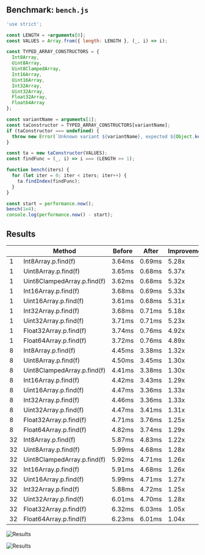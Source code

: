 ## Benchmark: `bench.js`

```js
'use strict';

const LENGTH = +arguments[0];
const VALUES = Array.from({ length: LENGTH }, (_, i) => i);

const TYPED_ARRAY_CONSTRUCTORS = {
  Int8Array,
  Uint8Array,
  Uint8ClampedArray,
  Int16Array,
  Uint16Array,
  Int32Array,
  Uint32Array,
  Float32Array,
  Float64Array
};

const variantName = arguments[1];
const taConstructor = TYPED_ARRAY_CONSTRUCTORS[variantName];
if (taConstructor === undefined) {
  throw new Error(`Unknown variant ${variantName}, expected ${Object.keys(TYPED_ARRAY_CONSTRUCTORS).join(', ')}`);
}

const ta = new taConstructor(VALUES);
const findFunc = (_, i) => i === (LENGTH >> 1);

function bench(iters) {
  for (let iter = 0; iter < iters; iter++) {
    ta.findIndex(findFunc);
  }
}

const start = performance.now();
bench(1e4);
console.log(performance.now() - start);

```

## Results

|        |  Method  | Before | After | Improvement |
|--------|----------|--------|-------|-------------|
| 1 | Int8Array.p.find(f) | 3.64ms | 0.69ms | 5.28x |
| 1 | Uint8Array.p.find(f) | 3.65ms | 0.68ms | 5.37x |
| 1 | Uint8ClampedArray.p.find(f) | 3.62ms | 0.68ms | 5.32x |
| 1 | Int16Array.p.find(f) | 3.68ms | 0.69ms | 5.33x |
| 1 | Uint16Array.p.find(f) | 3.61ms | 0.68ms | 5.31x |
| 1 | Int32Array.p.find(f) | 3.68ms | 0.71ms | 5.18x |
| 1 | Uint32Array.p.find(f) | 3.71ms | 0.71ms | 5.23x |
| 1 | Float32Array.p.find(f) | 3.74ms | 0.76ms | 4.92x |
| 1 | Float64Array.p.find(f) | 3.72ms | 0.76ms | 4.89x |
| 8 | Int8Array.p.find(f) | 4.45ms | 3.38ms | 1.32x |
| 8 | Uint8Array.p.find(f) | 4.50ms | 3.45ms | 1.30x |
| 8 | Uint8ClampedArray.p.find(f) | 4.41ms | 3.38ms | 1.30x |
| 8 | Int16Array.p.find(f) | 4.42ms | 3.43ms | 1.29x |
| 8 | Uint16Array.p.find(f) | 4.47ms | 3.36ms | 1.33x |
| 8 | Int32Array.p.find(f) | 4.46ms | 3.36ms | 1.33x |
| 8 | Uint32Array.p.find(f) | 4.47ms | 3.41ms | 1.31x |
| 8 | Float32Array.p.find(f) | 4.71ms | 3.76ms | 1.25x |
| 8 | Float64Array.p.find(f) | 4.82ms | 3.74ms | 1.29x |
| 32 | Int8Array.p.find(f) | 5.87ms | 4.83ms | 1.22x |
| 32 | Uint8Array.p.find(f) | 5.99ms | 4.68ms | 1.28x |
| 32 | Uint8ClampedArray.p.find(f) | 5.92ms | 4.71ms | 1.26x |
| 32 | Int16Array.p.find(f) | 5.91ms | 4.68ms | 1.26x |
| 32 | Uint16Array.p.find(f) | 5.99ms | 4.71ms | 1.27x |
| 32 | Int32Array.p.find(f) | 5.88ms | 4.72ms | 1.25x |
| 32 | Uint32Array.p.find(f) | 6.01ms | 4.70ms | 1.28x |
| 32 | Float32Array.p.find(f) | 6.32ms | 6.03ms | 1.05x |
| 32 | Float64Array.p.find(f) | 6.23ms | 6.01ms | 1.04x |


![Results](https://image-charts.com/chart?cht=bhg&amp;chs=700x600&amp;chds=0,-Infinity&amp;chco=c6d9fd,4d89f9&amp;chbh=a&amp;chxs=0,000000,0,0,_&amp;chxt=y,x&amp;chm=N,000000,0,,10|N,000000,1,,10&amp;chma=10,50&amp;chtt=Time%20in%20ms%20(less%20is%20better)%20%5B*%20est%20startup%20perf%5D&amp;chdl=before|after&amp;chxl=0:|1:|&amp;chd=t:|,_ "Results")


![Results](https://image-charts.com/chart?cht=bhg&amp;chs=700x600&amp;chds=0,6.32&amp;chco=c6d9fd,4d89f9&amp;chbh=a&amp;chxs=0,000000,0,0,_&amp;chxt=y,x&amp;chm=N,000000,0,,10|N,000000,1,,10&amp;chma=10,50&amp;chtt=Time%20in%20ms%20(less%20is%20better)%20%5B*%20est%20startup%20perf%5D&amp;chdl=before|after&amp;chxl=0:|1:|Int8Array.p.find(f)*|Uint8Array.p.find(f)*|Uint8ClampedArray.p.find(f)*|Int16Array.p.find(f)*|Uint16Array.p.find(f)*|Int32Array.p.find(f)*|Uint32Array.p.find(f)*|Float32Array.p.find(f)*|Float64Array.p.find(f)*|Int8Array.p.find(f)*|Uint8Array.p.find(f)*|Uint8ClampedArray.p.find(f)*|Int16Array.p.find(f)*|Uint16Array.p.find(f)*|Int32Array.p.find(f)*|Uint32Array.p.find(f)*|Float32Array.p.find(f)*|Float64Array.p.find(f)*|Int8Array.p.find(f)*|Uint8Array.p.find(f)*|Uint8ClampedArray.p.find(f)*|Int16Array.p.find(f)*|Uint16Array.p.find(f)*|Int32Array.p.find(f)*|Uint32Array.p.find(f)*|Float32Array.p.find(f)*|Float64Array.p.find(f)*&amp;chd=t:3.64,3.65,3.62,3.68,3.61,3.68,3.71,3.74,3.72,4.45,4.50,4.41,4.42,4.47,4.46,4.47,4.71,4.82,5.87,5.99,5.92,5.91,5.99,5.88,6.01,6.32,6.23|0.69,0.68,0.68,0.69,0.68,0.71,0.71,0.76,0.76,3.38,3.45,3.38,3.43,3.36,3.36,3.41,3.76,3.74,4.83,4.68,4.71,4.68,4.71,4.72,4.70,6.03,6.01,_ "Results")
